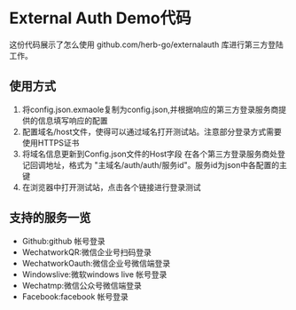 # External Auth Demo代码

这份代码展示了怎么使用 github.com/herb-go/externalauth 库进行第三方登陆工作。

## 使用方式

1. 将config.json.exmaole复制为config.json,并根据响应的第三方登录服务商提供的信息填写响应的配置
2. 配置域名/host文件，使得可以通过域名打开测试站。注意部分登录方式需要使用HTTPS证书
3. 将域名信息更新到Config.json文件的Host字段
在各个第三方登录服务商处登记回调地址，格式为 "主域名/auth/auth/服务id"。服务id为json中各配置的主键
4. 在浏览器中打开测试站，点击各个链接进行登录测试

## 支持的服务一览

* Github:github 帐号登录
* WechatworkQR:微信企业号扫码登录
* WechatworkOauth:微信企业号微信端登录
* Windowslive:微软windows live 帐号登录
* Wechatmp:微信公众号微信端登录
* Facebook:facebook 帐号登录